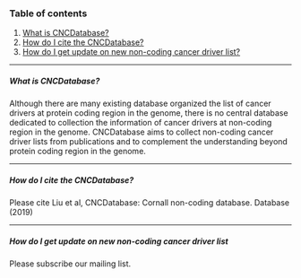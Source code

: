### Table of contents
1. [What is CNCDatabase?](#what-is-cncdatabase)
2. [How do I cite the CNCDatabase?](#how-do-i-cite-the-cncdatabase)
3. [How do I get update on new non-coding cancer driver list?](#how-do-i-get-update-on-new-non-coding-cancer-driver-list)

---

##### What is CNCDatabase?
Although there are many existing database organized the list of cancer drivers at protein coding region in the genome, there is no central database dedicated to collection the information of cancer drivers at 
non-coding region in the genome. CNCDatabase aims to collect non-coding cancer driver lists
from publications and to complement the understanding beyond
protein coding region in the genome.

---

##### How do I cite the CNCDatabase?
Please cite Liu et al, CNCDatabase: Cornall non-coding database. Database (2019)

---

##### How do I get update on new non-coding cancer driver list
Please subscribe our mailing list.


